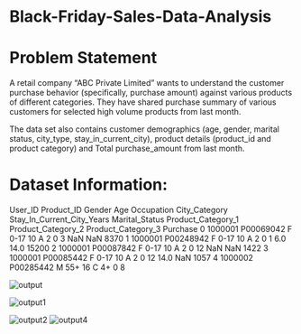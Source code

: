 # Black-Friday-Sales-Data-Analysis
# Problem Statement
A retail company “ABC Private Limited” wants to understand the customer purchase behavior (specifically, purchase amount) against various products of different categories. They have shared purchase summary of various customers for selected high volume products from last month.

The data set also contains customer demographics (age, gender, marital status, city_type, stay_in_current_city), product details (product_id and product category) and Total purchase_amount from last month.

# Dataset Information:
User_ID	Product_ID	Gender	Age	Occupation	City_Category	Stay_In_Current_City_Years	Marital_Status	Product_Category_1	Product_Category_2	Product_Category_3	Purchase
0	1000001	P00069042	F	0-17	10	A	2	0	3	NaN	NaN	8370
1	1000001	P00248942	F	0-17	10	A	2	0	1	6.0	14.0	15200
2	1000001	P00087842	F	0-17	10	A	2	0	12	NaN	NaN	1422
3	1000001	P00085442	F	0-17	10	A	2	0	12	14.0	NaN	1057
4	1000002	P00285442	M	55+	16	C	4+	0	8	

![output](https://github.com/rbnadageri33/Black-Friday-Sales-Data-Analysis/assets/98470709/63bbb431-fb6e-47af-bb35-d7cb6ad99123)

![output1](https://github.com/rbnadageri33/Black-Friday-Sales-Data-Analysis/assets/98470709/3ed027ce-c6a0-4832-adaa-830ed2adfe2a)


![output2](https://github.com/rbnadageri33/Black-Friday-Sales-Data-Analysis/assets/98470709/e2dff62b-7d72-4623-b083-09223416f8aa)
![output4](https://github.com/rbnadageri33/Black-Friday-Sales-Data-Analysis/assets/98470709/93b0e724-fc0e-499e-869d-7e0c6e9399e4)
